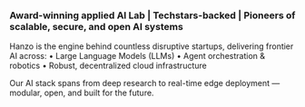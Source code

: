### Award-winning applied AI Lab | Techstars-backed | Pioneers of scalable, secure, and open AI systems

Hanzo is the engine behind countless disruptive startups, delivering frontier AI across:
	•	Large Language Models (LLMs)
	•	Agent orchestration & robotics
	•	Robust, decentralized cloud infrastructure

Our AI stack spans from deep research to real-time edge deployment — modular, open, and built for the future.
